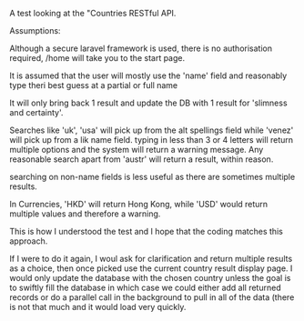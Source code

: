 A test looking at the "Countries RESTful API.

Assumptions:

Although a secure laravel framework is used, there is no authorisation required,
/home will take you to the start page.

It is assumed that the user will mostly use the 'name' field and reasonably type theri best guess at a partial or full name

It will only bring back 1 result and update the DB with 1 result for 'slimness and certainty'.

Searches like 'uk', 'usa' will pick up from the alt spellings field while 'venez' will pick up from a lik name field.
typing in less than 3 or 4 letters will return multiple options and the system will return a warning message.
Any reasonable search apart from 'austr' will return a result, within reason.

searching on non-name fields is less useful as there are sometimes multiple results.

In Currencies, 'HKD' will return Hong Kong, while 'USD' would return multiple values and therefore a warning.

This is how I understood the test and I hope that the coding matches this approach.

If I were to do it again, I woul ask for clarification and return multiple results as a choice, then once picked use the current country result display page.
I would only update the database with the chosen country unless the goal is to swiftly fill the database in which case we could either add all returned records or do a parallel call in the background to pull in all of the data (there is not that much and it would load very quickly.
